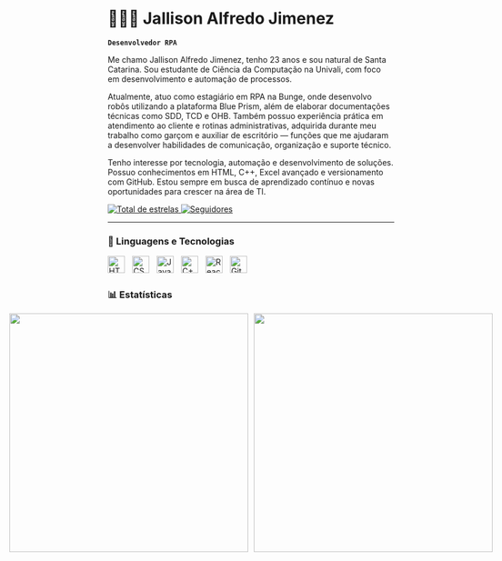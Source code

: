 # 👩🏻‍💻 Jallison Alfredo Jimenez

**`Desenvolvedor RPA`**

Me chamo Jallison Alfredo Jimenez, tenho 23 anos e sou natural de Santa Catarina. Sou estudante de Ciência da Computação na Univali, com foco em desenvolvimento e automação de processos.

Atualmente, atuo como estagiário em RPA na Bunge, onde desenvolvo robôs utilizando a plataforma Blue Prism, além de elaborar documentações técnicas como SDD, TCD e OHB. Também possuo experiência prática em atendimento ao cliente e rotinas administrativas, adquirida durante meu trabalho como garçom e auxiliar de escritório — funções que me ajudaram a desenvolver habilidades de comunicação, organização e suporte técnico.

Tenho interesse por tecnologia, automação e desenvolvimento de soluções. Possuo conhecimentos em HTML, C++, Excel avançado e versionamento com GitHub. Estou sempre em busca de aprendizado contínuo e novas oportunidades para crescer na área de TI.

<p align="left">
    <a href="https://github.com/JallisonJimenez?tab=repositories&sort=stargazers">
        <img 
            alt="Total de estrelas" 
            title="Total de estrelas GitHub" 
            src="https://custom-icon-badges.demolab.com/github/stars/JallisonJimenez?color=55960c&style=for-the-badge&labelColor=488207&logo=star&label=estrelas"
        />
    </a>
    <a href="https://github.com/JallisonJimenez?tab=followers">
        <img 
            alt="Seguidores" 
            title="Me siga no GitHub" 
            src="https://custom-icon-badges.demolab.com/github/followers/JallisonJimenez?color=236ad3&labelColor=1155ba&style=for-the-badge&logo=github&label=Seguidores&logoColor=white"
        />
    </a>
</p>

---

### 🤖 Linguagens e Tecnologias

<img 
    align="left" 
    alt="HTML"
    title="HTML" 
    width="30px" 
    style="padding-right: 10px;" 
    src="https://cdn.jsdelivr.net/gh/devicons/devicon@latest/icons/html5/html5-original.svg" 
/>
<img 
    align="left" 
    alt="CSS" 
    title="CSS"
    width="30px" 
    style="padding-right: 10px;" 
    src="https://cdn.jsdelivr.net/gh/devicons/devicon@latest/icons/css3/css3-original.svg" 
/>
<img 
    align="left" 
    alt="JavaScript" 
    title="JavaScript"
    width="30px" 
    style="padding-right: 10px;" 
    src="https://cdn.jsdelivr.net/gh/devicons/devicon@latest/icons/javascript/javascript-original.svg" 
/>
<img 
    align="left" 
    alt="C++"
    title="C++" 
    width="30px" 
    style="padding-right: 10px;" 
    src="https://cdn.jsdelivr.net/gh/devicons/devicon@latest/icons/cplusplus/cplusplus-original.svg" 
/>
<img 
    align="left" 
    alt="React"
    title="React" 
    width="30px" 
    style="padding-right: 10px;" 
    src="https://cdn.jsdelivr.net/gh/devicons/devicon@latest/icons/react/react-original.svg" 
/>
<img 
    align="left" 
    alt="Git" 
    title="Git"
    width="30px" 
    style="padding-right: 10px;" 
    src="https://cdn.jsdelivr.net/gh/devicons/devicon@latest/icons/git/git-original.svg" 
/>

<br/>
<br/>

### 📊 Estatísticas

<div align="center" style="display: flex; justify-content: center; gap: 10px;">
  <img src="https://github-readme-stats.vercel.app/api?username=JallisonJimenez&show_icons=true&theme=tokyonight&include_all_commits=true&locale=pt-br" width="420"/>
  <img src="https://github-readme-stats.vercel.app/api/top-langs/?username=JallisonJimenez&theme=tokyonight&layout=compact&custom_title=Tecnologias&langs_count=9" width="420"/>
</div>
